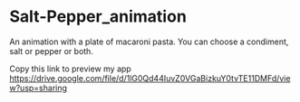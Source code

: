 # Salt-Pepper_animation
An animation with a plate of macaroni pasta. You can choose a condiment, salt or pepper or both.

Copy this link to preview my app
https://drive.google.com/file/d/1lG0Qd44IuvZ0VGaBizkuY0tvTE11DMFd/view?usp=sharing
